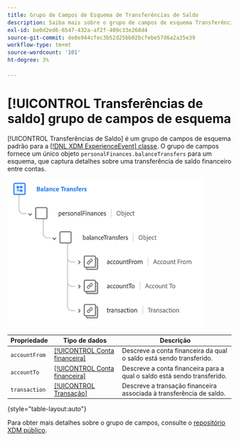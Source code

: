 ```yaml
---
title: Grupo de Campos de Esquema de Transferências de Saldo
description: Saiba mais sobre o grupo de campos de esquema Transferências de saldo.
exl-id: be0d2ed6-6547-432a-af2f-409c33e268d4
source-git-commit: de8e944cfec3b52d25bb02bcfebe57d6a2a35e39
workflow-type: tm+mt
source-wordcount: '101'
ht-degree: 3%

---
```


# [!UICONTROL Transferências de saldo] grupo de campos de esquema

[!UICONTROL Transferências de Saldo] é um grupo de campos de esquema padrão para a [[!DNL XDM ExperienceEvent] classe](../../classes/experienceevent.md). O grupo de campos fornece um único objeto `personalFinances.balanceTransfers` para um esquema, que captura detalhes sobre uma transferência de saldo financeiro entre contas.

![](../../images/field-groups/balance-transfers.png)

| Propriedade | Tipo de dados | Descrição |
| --- | --- | --- |
| `accountFrom` | [[!UICONTROL Conta financeira]](../../data-types/financial-account.md) | Descreve a conta financeira da qual o saldo está sendo transferido. |
| `accountTo` | [[!UICONTROL Conta financeira]](../../data-types/financial-account.md) | Descreve a conta financeira para a qual o saldo está sendo transferido. |
| `transaction` | [[!UICONTROL Transação]](../../data-types/transaction.md) | Descreve a transação financeira associada à transferência de saldo. |

{style="table-layout:auto"}

Para obter mais detalhes sobre o grupo de campos, consulte o [repositório XDM público](https://github.com/adobe/xdm/blob/master/docs/reference/fieldgroups/experience-event/industry-verticals/experienceevent-balance-transfers.schema.json).
